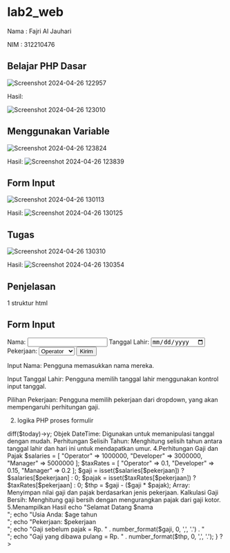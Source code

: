 # lab2_web

Nama : Fajri Al Jauhari

NIM  : 312210476

## Belajar PHP Dasar
![Screenshot 2024-04-26 122957](https://github.com/allfazri2001/lab2_web/assets/167978131/ec860cdf-0f54-40c3-a1b0-7c9dbf9478f3)




Hasil:

![Screenshot 2024-04-26 123010](https://github.com/allfazri2001/lab2_web/assets/167978131/dd096233-258f-4996-8311-808c6418299d)





## Menggunakan Variable
![Screenshot 2024-04-26 123824](https://github.com/allfazri2001/lab2_web/assets/167978131/ba7e26ce-584b-45b1-ab37-d1f65ed10792)



Hasil:
![Screenshot 2024-04-26 123839](https://github.com/allfazri2001/lab2_web/assets/167978131/444584d3-3a65-42ba-bc73-f8ee0208f0b5)




## Form Input
![Screenshot 2024-04-26 130113](https://github.com/allfazri2001/lab2_web/assets/167978131/ee30cb4c-7af8-458a-bdc1-2474996e8d37)


Hasil:
![Screenshot 2024-04-26 130125](https://github.com/allfazri2001/lab2_web/assets/167978131/c75d109b-35ee-4261-b6e3-4c8a9871baa3)




## Tugas
![Screenshot 2024-04-26 130310](https://github.com/allfazri2001/lab2_web/assets/167978131/a7dfec53-b135-4de8-87ea-0a183af2bf0c)



Hasil:
![Screenshot 2024-04-26 130354](https://github.com/allfazri2001/lab2_web/assets/167978131/b0d429f7-e828-4d1e-b536-9290b7db95f8)






## Penjelasan

1 struktur html 

<!DOCTYPE html>
<html lang="en">
<head>
    <meta charset="UTF-8">
    <title>PHP Dasar</title>
</head>
<body>
    <h2>Form Input</h2>
    <form method="post">
        <label>Nama: </label>
        <input type="text" name="nama">
        <label>Tanggal Lahir: </label>
        <input type="date" name="tanggal_lahir">
        <label>Pekerjaan: </label>
        <select name="pekerjaan">
            <option value="Operator">Operator</option>
            <option value="Developer">Developer</option>
            <option value="Manager">Manager</option>
        </select>
        <input type="submit" value="Kirim">
    </form>

Input Nama: Pengguna memasukkan nama mereka.

Input Tanggal Lahir: Pengguna memilih tanggal lahir menggunakan kontrol input tanggal.

Pilihan Pekerjaan: Pengguna memilih pekerjaan dari dropdown, yang akan mempengaruhi perhitungan gaji.

2. logika PHP proses formulir

<?php
if ($_SERVER["REQUEST_METHOD"] == "POST" && isset($_POST['nama']) && isset($_POST['tanggal_lahir']) && isset($_POST['pekerjaan'])) {
    $nama = htmlspecialchars($_POST['nama']);
    $tanggal_lahir = $_POST['tanggal_lahir'];
    $pekerjaan = $_POST['pekerjaan'];


Pengecekan Metode dan Data: Memeriksa apakah formulir telah dikirim menggunakan metode POST dan semua data yang diperlukan ada.

Sanitisasi Input: Fungsi htmlspecialchars digunakan untuk menghindari serangan XSS (Cross-Site Scripting) dengan membersihkan input nama dari tag HTML atau karakter khusus.


3. kalkulasi umur

    $birthdate = new DateTime($tanggal_lahir);
    $today = new DateTime('today');
    $age = $birthdate->diff($today)->y;

Objek DateTime: Digunakan untuk memanipulasi tanggal dengan mudah.

Perhitungan Selisih Tahun: Menghitung selisih tahun antara tanggal lahir dan hari ini untuk mendapatkan umur.

4.Perhitungan Gaji dan Pajak  

    $salaries = [
        "Operator" => 1000000,
        "Developer" => 3000000,
        "Manager" => 5000000
    ];
    $taxRates = [
        "Operator" => 0.1,
        "Developer" => 0.15,
        "Manager" => 0.2
    ];
    $gaji = isset($salaries[$pekerjaan]) ? $salaries[$pekerjaan] : 0;
    $pajak = isset($taxRates[$pekerjaan]) ? $taxRates[$pekerjaan] : 0;
    $thp = $gaji - ($gaji * $pajak);


Array: Menyimpan nilai gaji dan pajak berdasarkan jenis pekerjaan.

Kalkulasi Gaji Bersih: Menghitung gaji bersih dengan mengurangkan pajak dari gaji kotor.

5.Menampilkan Hasil

    echo "Selamat Datang $nama<br>";
    echo "Usia Anda: $age tahun<br>";
    echo "Pekerjaan: $pekerjaan<br>";
    echo "Gaji sebelum pajak = Rp. " . number_format($gaji, 0, ',', '.') . "<br>";
    echo "Gaji yang dibawa pulang = Rp. " . number_format($thp, 0, ',', '.');
}
?>
</body>
</html>


